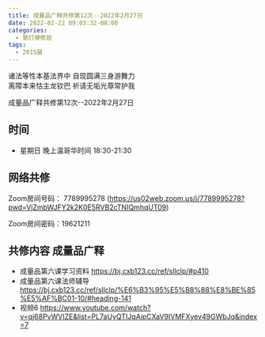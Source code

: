 ```yaml
---
title: 成量品广释共修第12次--2022年2月27日
date: 2022-02-22 09:03:32-08:00
categories:
  - 慧灯禅修班
tags:
  - 2015届
---
```

诸法等性本基法界中  自现圆满三身游舞力  
离障本来怙主龙钦巴  祈请无垢光尊常护我  

成量品广释共修第12次--2022年2月27日  

## 时间

- 星期日 晚上温哥华时间 18:30-21:30    

## 网络共修  

Zoom房间号码： 7789995278 (<https://us02web.zoom.us/j/7789995278?pwd=VjZmbWJFY2k2K0E5RVB2cTNIQmhqUT09>)

Zoom房间密码：19621211       

## 共修内容  成量品广释

- 成量品第六课学习资料 <https://bj.cxb123.cc/ref/sllclp/#p410>
- 成量品第六课法师辅导 <https://bj.cxb123.cc/ref/sllclp/%E6%B3%95%E5%B8%88%E8%BE%85%E5%AF%BC01-10/#heading-141>
- 视频6 <https://www.youtube.com/watch?v=qj68PvWVIZE&list=PL7aUyQTIJqAipCXaV9IVMFXyev49GWbJq&index=7>